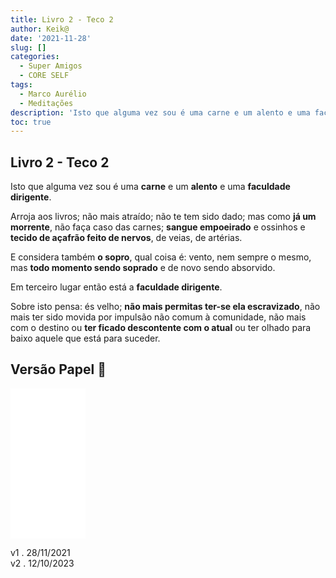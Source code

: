 ```yaml
---
title: Livro 2 - Teco 2
author: Keik@
date: '2021-11-28'
slug: []
categories:
  - Super Amigos
  - CORE SELF
tags:
  - Marco Aurélio
  - Meditações
description: 'Isto que alguma vez sou é uma carne e um alento e uma faculdade dirigente.'
toc: true
---
```


## Livro 2 - Teco 2

Isto que alguma vez sou é uma **carne** e um **alento** e uma **faculdade dirigente**.

Arroja aos livros; não mais atraído; não te tem sido dado; mas como **já um morrente**, não faça caso das carnes; **sangue empoeirado** e ossinhos e **tecido de açafrão feito de nervos**, de veias, de artérias.

E considera também **o sopro**, qual coisa é: vento, nem sempre o mesmo, mas **todo momento sendo soprado** e de novo sendo absorvido.

Em terceiro lugar então está a **faculdade dirigente**.

Sobre isto pensa: és velho; **não mais permitas ter-se ela escravizado**, não mais ter sido movida por impulsão não comum à comunidade, não mais com o destino ou **ter ficado descontente com o atual** ou ter olhado para baixo aquele que está para suceder.

## Versão Papel :book:
<iframe style="width:120px;height:240px;" marginwidth="0" marginheight="0" scrolling="no" frameborder="0" src="//ws-na.amazon-adsystem.com/widgets/q?ServiceVersion=20070822&OneJS=1&Operation=GetAdHtml&MarketPlace=BR&source=ss&ref=as_ss_li_til&ad_type=product_link&tracking_id=mundodekeika-20&language=pt_BR&marketplace=amazon&region=BR&placement=B092FVY4BB&asins=B092FVY4BB&linkId=37c5ec14221f61f811029aa88b520891&show_border=true&link_opens_in_new_window=true"></iframe>



v1 . 28/11/2021  
v2 . 12/10/2023  